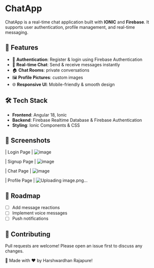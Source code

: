 # ChatApp

ChatApp is a real-time chat application built with **IONIC** and **Firebase**. It supports user authentication, profile management, and real-time messaging.

## 🚀 Features
- 🔐 **Authentication**: Register & login using Firebase Authentication
- 💬 **Real-time Chat**: Send & receive messages instantly
- 🏠 **Chat Rooms**: private conversations 
- 🖼 **Profile Pictures**: custom images
- 🌐 **Responsive UI**: Mobile-friendly & smooth design

## 🛠 Tech Stack
- **Frontend**: Angular 18, Ionic
- **Backend**: Firebase Realtime Database & Firebase Authentication
- **Styling**: Ionic Components & CSS

## 🎨 Screenshots
| Login Page |
![image](https://github.com/user-attachments/assets/210db1da-e367-48ca-aa9e-ce4604f4e231)

| Signup Page |
![image](https://github.com/user-attachments/assets/27a0014c-198e-4e3a-8fd5-37efe5c85935)

| Chat Page |
![image](https://github.com/user-attachments/assets/8d5abc14-ecec-41a5-ad54-56fb2008352a)

| Profile Page |
![Uploading image.png…]()


## 📌 Roadmap
- [ ] Add message reactions
- [ ] Implement voice messages
- [ ] Push notifications

## 🤝 Contributing
Pull requests are welcome! Please open an issue first to discuss any changes.

🚀 Made with ❤️ by Harshwardhan Rajapure!
